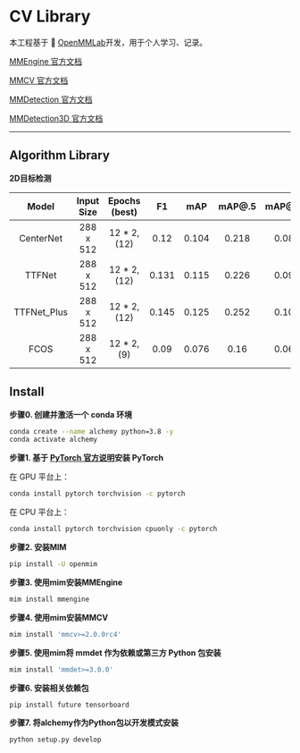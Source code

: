 # CV Library
本工程基于 :link: [OpenMMLab](https://openmmlab.com/codebase)开发，用于个人学习、记录。

[MMEngine 官方文档](https://mmengine.readthedocs.io/zh-cn/latest/)

[MMCV 官方文档](https://mmcv.readthedocs.io/zh-cn/latest/)

[MMDetection 官方文档](https://mmdetection.readthedocs.io/zh-cn/latest/index.html)

[MMDetection3D 官方文档](https://mmdetection3d.readthedocs.io/zh-cn/latest/get_started.html)

******

## Algorithm Library

**2D目标检测**

|   Model   | Input Size | Epochs (best) | F1 | mAP | mAP@.5 | mAP@.75 | mAP@S | mAP@M | mAP@L | Train Time |
| :-------: | :-------: | :-------: | :-------: | :-------: | :-------: | :-------: | :-------: | --------- | :-------: | :-------: |
| CenterNet | 288 x 512 | 12 * 2, (12) | 0.12 | 0.104 | 0.218 | 0.086 | 0.035 | 0.125 | 0.219 | 12h, 03m, 16s |
| TTFNet | 288 x 512  | 12 * 2, (12) | 0.131 | 0.115 | 0.226 | 0.099 | 0.039 | 0.143 | 0.243 | 12h, 57m, 52s |
| TTFNet_Plus| 288 x 512  | 12 * 2, (12) | 0.145 | 0.125 | 0.252 | 0.105 | 0.038 | 0.156 | 0.265 | 20h, 27m, 01s |
| FCOS | 288 x 512 | 12 * 2, (9) | 0.09 | 0.076 | 0.16 | 0.068 |0.016| 0.109 |0.186|5h, 53m, 59s|


## Install

**步骤0. 创建并激活一个 conda 环境**

~~~bash
conda create --name alchemy python=3.8 -y
conda activate alchemy
~~~

**步骤1. 基于 [PyTorch 官方说明](https://pytorch.org/get-started/locally/)安装 PyTorch**

在 GPU 平台上：

```bash
conda install pytorch torchvision -c pytorch
```

在 CPU 平台上：

```bash
conda install pytorch torchvision cpuonly -c pytorch
```

**步骤2. 安装MIM**

~~~bash
pip install -U openmim
~~~

**步骤3. 使用mim安装MMEngine**

~~~Bash
mim install mmengine
~~~

**步骤4. 使用mim安装MMCV**

~~~Bash
mim install 'mmcv>=2.0.0rc4'
~~~

**步骤5. 使用mim将 mmdet 作为依赖或第三方 Python 包安装**

~~~Bash
mim install 'mmdet>=3.0.0'
~~~


**步骤6. 安装相关依赖包**

~~~bash
pip install future tensorboard
~~~

**步骤7. 将alchemy作为Python包以开发模式安装**

~~~bash
python setup.py develop
~~~
